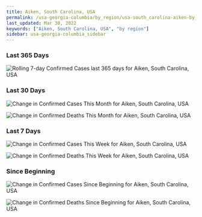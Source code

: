 ```yaml
---
title: Aiken, South Carolina, USA
permalink: /usa-georgia-columbia/by_region/usa-south_carolina-aiken-by_region.html
last_updated: Mar 30, 2022
keywords: ["Aiken, South Carolina, USA", "by region"]
sidebar: usa-georgia-columbia_sidebar
---
```


<h3>Last 365 Days</h3>

![Rolling 7-day Confirmed Cases last 365 days for Aiken, South Carolina, USA](/covid_tracker/images/graphs/usa-south_carolina-aiken-weekly_totals_graph.png)

<h3>Last 30 Days</h3>

![Change in Confirmed Cases This Month for Aiken, South Carolina, USA](/covid_tracker/images/graphs/usa-south_carolina-aiken-delta_confirmed-30_days_graph.png)

![Change in Confirmed Deaths This Month for Aiken, South Carolina, USA](/covid_tracker/images/graphs/usa-south_carolina-aiken-delta_deaths-30_days_graph.png)

<h3>Last 7 Days</h3>

![Change in Confirmed Cases This Week for Aiken, South Carolina, USA](/covid_tracker/images/graphs/usa-south_carolina-aiken-delta_confirmed-7_days_graph.png)

![Change in Confirmed Deaths This Week for Aiken, South Carolina, USA](/covid_tracker/images/graphs/usa-south_carolina-aiken-delta_deaths-7_days_graph.png)

<h3>Since Beginning</h3>

![Change in Confirmed Cases Since Beginning for Aiken, South Carolina, USA](/covid_tracker/images/graphs/usa-south_carolina-aiken-delta_confirmed-since_beginning_graph.png)

![Change in Confirmed Deaths Since Beginning for Aiken, South Carolina, USA](/covid_tracker/images/graphs/usa-south_carolina-aiken-delta_deaths-since_beginning_graph.png)
